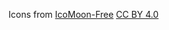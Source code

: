 Icons from [IcoMoon-Free](https://icomoon.io/#icons-icomoon)
[CC BY 4.0](https://creativecommons.org/licenses/by/4.0/)
